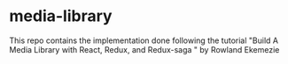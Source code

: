# media-library
This repo contains the implementation done following the tutorial "Build A Media Library with React, Redux, and Redux-saga " by Rowland Ekemezie
